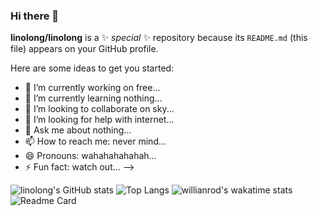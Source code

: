 
### Hi there 👋

**linolong/linolong** is a ✨ _special_ ✨ repository because its `README.md` (this file) appears on your GitHub profile.

Here are some ideas to get you started:

- 🔭 I’m currently working on free...
- 🌱 I’m currently learning nothing...
- 👯 I’m looking to collaborate on sky...
- 🤔 I’m looking for help with internet...
- 💬 Ask me about nothing...
- 📫 How to reach me: never mind...
- 😄 Pronouns: wahahahahahah...
- ⚡ Fun fact: watch out...
--> 

 ![linolong's GitHub stats](https://github-readme-stats.vercel.app/api?username=linolong&show_icons=true&theme=radical)
 ![Top Langs](https://github-readme-stats.vercel.app/api/top-langs/?username=linolong&show_icons=true&theme=radical)
 ![willianrod's wakatime stats](https://github-readme-stats.vercel.app/api/wakatime?linolong&show_icons=true&theme=radical)
 ![Readme Card](https://github-readme-stats.vercel.app/api/pin/?username=linolong&repo=linolong&show_icons=true&theme=radical)
